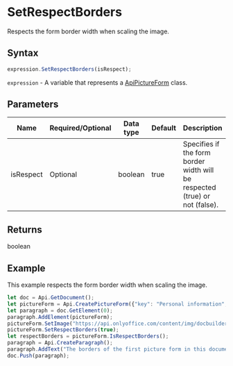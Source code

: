 # SetRespectBorders

Respects the form border width when scaling the image.

## Syntax

```javascript
expression.SetRespectBorders(isRespect);
```

`expression` - A variable that represents a [ApiPictureForm](../ApiPictureForm.md) class.

## Parameters

| **Name** | **Required/Optional** | **Data type** | **Default** | **Description** |
| ------------- | ------------- | ------------- | ------------- | ------------- |
| isRespect | Optional | boolean | true | Specifies if the form border width will be respected (true) or not (false). |

## Returns

boolean

## Example

This example respects the form border width when scaling the image.

```javascript
let doc = Api.GetDocument();
let pictureForm = Api.CreatePictureForm({"key": "Personal information", "tip": "Upload your photo", "required": true, "placeholder": "Photo", "scaleFlag": "tooBig", "lockAspectRatio": true, "shiftX": 50, "shiftY": 50});
let paragraph = doc.GetElement(0);
paragraph.AddElement(pictureForm);
pictureForm.SetImage("https://api.onlyoffice.com/content/img/docbuilder/examples/user-profile.png");
pictureForm.SetRespectBorders(true);
let respectBorders = pictureForm.IsRespectBorders();
paragraph = Api.CreateParagraph();
paragraph.AddText("The borders of the first picture form in this document are respected when scaling the image: " + respectBorders);
doc.Push(paragraph);
```
